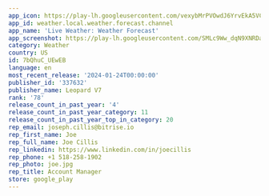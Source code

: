 ```yaml
---
app_icon: https://play-lh.googleusercontent.com/vexybMrPVOwdJ6YrvEkA5VCKPfSfNilU-TzGSnMLEWWdO0AkmLuRQKfK90wQ2mD-PYM
app_id: weather.local.weather.forecast.channel
app_name: 'Live Weather: Weather Forecast'
app_screenshot: https://play-lh.googleusercontent.com/SMLc9Ww_dqN9XNRDaQcueTGDDrs1bhNS8WWC-MpBWCPiyvPHBTaiOwKnFgCF4HJ5eyE
category: Weather
country: US
id: 7bQhuC_UEwEB
language: en
most_recent_release: '2024-01-24T00:00:00'
publisher_id: '337632'
publisher_name: Leopard V7
rank: '78'
release_count_in_past_year: '4'
release_count_in_past_year_category: 11
release_count_in_past_year_top_in_category: 20
rep_email: joseph.cillis@bitrise.io
rep_first_name: Joe
rep_full_name: Joe Cillis
rep_linkedin: https://www.linkedin.com/in/joecillis
rep_phone: +1 518-258-1902
rep_photo: joe.jpg
rep_title: Account Manager
store: google_play
---
```

